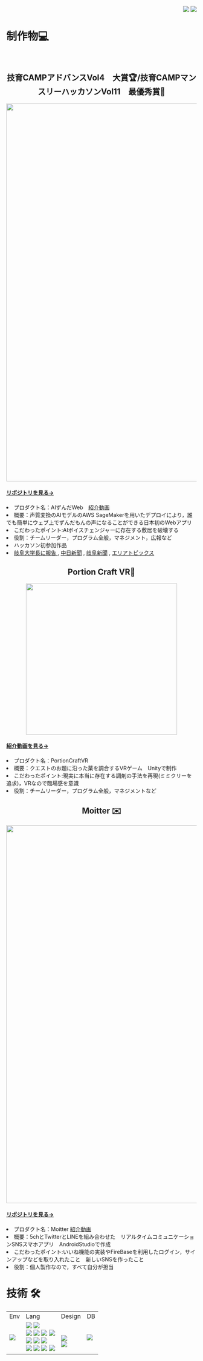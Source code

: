  <div>
 <p align="right"> 
  <img src="https://komarev.com/ghpvc/?username=mkt11" />
  <img src="https://visitor-badge.laobi.icu/badge?page_id=mkt11">
 </p>
</div>

<h1 >
 制作物💻
</h1>

</br>

<p>
  <h2 align="center">技育CAMPアドバンスVol4　大賞🏆/技育CAMPマンスリーハッカソンVol11　最優秀賞🥇 </h2>
  <img width="1000px"  src="https://github.com/mkt11/AI_Zunda_web_release/blob/master/img/aizunda.png?raw=true">

   <h4>
   <a href="https://github.com/mkt11/AI_Zunda_web_release?tab=readme-ov-file">リポジトリを見る→</a>
  </h4>
</p>
<li>プロダクト名：AIずんだWeb　<a href="https://youtu.be/-wveWR9qSKw">紹介動画</a></li>
<li>概要：声質変換のAIモデルのAWS SageMakerを用いたデプロイにより，誰でも簡単にウェブ上でずんだもんの声になることができる日本初のWebアプリ</li>
<li>こだわったポイント:AIボイスチェンジャーに存在する敷居を破壊する</li>
<li>役割：チームリーダー，プログラム全般，マネジメント，広報など</li>
<li>ハッカソン初参加作品</li>
<li><a href="https://www.gifu-u.ac.jp/news/news/2024/01/entry23-12963.html">岐阜大学長に報告 </a> , <a href="https://www.chunichi.co.jp/article/841918?rct=gifu">中日新聞</a> , <a href="https://www.gifu-np.co.jp/articles/-/339196">岐阜新聞</a> , <a href="https://www.ccn-catv.co.jp/ch/lineup/area-topics/list/029702.html">エリアトピックス</a> </li>

<p>
  <h2 align="center">Portion Craft VR🥽</h2>
 <p align="center">
  <img width="400px"  src="https://github.com/mkt11/PotionCraftVR/assets/63161190/c2a5d033-ad54-4df9-ba30-50308b59c099">
 </p>
   <h4>
   <a href="https://youtu.be/pd6-PuR0lT0">紹介動画を見る→</a>
  </h4>
</p>
<li>プロダクト名：PortionCraftVR　</li>
<li>概要：クエストのお題に沿った薬を調合するVRゲーム　Unityで制作</li>
<li>こだわったポイント:現実に本当に存在する調剤の手法を再現(ミミクリーを追求)，VRなので臨場感を意識</li>
<li>役割：チームリーダー，プログラム全般，マネジメントなど</li>


<p>
  <h2 align="center">Moitter ✉️</h2>

  <img  width="1000px"   src="https://github.com/mkt11/Moitter/assets/63161190/92ca8bf9-2281-4e59-a575-469afdffce5a">

   <h4>
   <a href="https://github.com/mkt11/Moitter">リポジトリを見る→</a>
  </h4>
</p>
<li>プロダクト名：Moitter   <a href="https://youtu.be/QQ5ODnh8OI8">紹介動画</a> </li>
<li>概要：5chとTwitterとLINEを組み合わせた　リアルタイムコミュニケーションSNSスマホアプリ　AndroidStudioで作成</li>
<li>こだわったポイント:いいね機能の実装やFireBaseを利用したログイン，サインアップなどを取り入れたこと　新しいSNSを作ったこと</li>
<li>役割：個人製作なので，すべて自分が担当</li>


<h1 >技術 🛠</h1>

<table>
  <tr>
    <td>Env</td>
    <td>Lang</td>
    <td>Design</td>
    <td>DB</td>
  </tr>
  <tr>
    <td>
      <img src="https://img.shields.io/badge/-Docker-EEE.svg?logo=docker&style=flat">
    </td>
    <td>
      <img src="https://img.shields.io/badge/-HTML5-333.svg?logo=html5&style=flat">
      <img src="https://img.shields.io/badge/-CSS3-1572B6.svg?logo=css3&style=flat">
      <br>
      <img src="https://img.shields.io/badge/-JavaScript-276DC3.svg?logo=javascript&style=flat">
      <img src="https://img.shields.io/badge/-Node.js-555.svg?logo=nodedotjs&style=flat">
      <img src="https://img.shields.io/badge/-TypeScript-555.svg?logo=typescript&style=flat">
      <img src="https://img.shields.io/badge/-React-555.svg?logo=react&style=flat">
      <br>
      <img src="https://img.shields.io/badge/-Python-F9DC3E.svg?logo=python&style=flat">
      <img src="https://img.shields.io/badge/-pandas-%23150458.svg?logo=pandas&style=flat">
      <img src="https://img.shields.io/badge/-PyTorch-grey.svg?logo=pytorch&style=flat" />
      <br>
      <img src="https://img.shields.io/badge/-C-00599C.svg?logo=c&style=flat">
      <img src="https://img.shields.io/badge/-C++-00599C.svg?logo=cplusplus&style=flat">
     <img src="https://img.shields.io/badge/c%23-%23239120.svg?style=for-the-badge&logo=csharp&logoColor=white">
      <img src="https://img.shields.io/badge/-Java-F80000.svg?logo=&style=flat">
    </td>
    <td>
     <br>
      <img src="https://img.shields.io/badge/adobe%20photoshop-%2331A8FF.svg?style=for-the-badge&logo=adobe%20photoshop&logoColor=white">
    </br>
      <img src="https://img.shields.io/badge/Adobe%20Premiere%20Pro-9999FF.svg?style=for-the-badge&logo=Adobe%20Premiere%20Pro&logoColor=white">
    </td>
    <td>
      <img src="https://img.shields.io/badge/-MySQL-000000.svg?logo=mysql&style=flat">
    </td>
  </tr>
</table>
